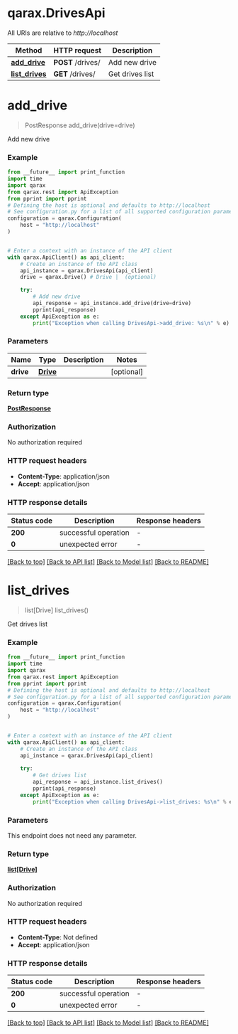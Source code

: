 # qarax.DrivesApi

All URIs are relative to *http://localhost*

Method | HTTP request | Description
------------- | ------------- | -------------
[**add_drive**](DrivesApi.md#add_drive) | **POST** /drives/ | Add new drive
[**list_drives**](DrivesApi.md#list_drives) | **GET** /drives/ | Get drives list


# **add_drive**
> PostResponse add_drive(drive=drive)

Add new drive

### Example

```python
from __future__ import print_function
import time
import qarax
from qarax.rest import ApiException
from pprint import pprint
# Defining the host is optional and defaults to http://localhost
# See configuration.py for a list of all supported configuration parameters.
configuration = qarax.Configuration(
    host = "http://localhost"
)


# Enter a context with an instance of the API client
with qarax.ApiClient() as api_client:
    # Create an instance of the API class
    api_instance = qarax.DrivesApi(api_client)
    drive = qarax.Drive() # Drive |  (optional)

    try:
        # Add new drive
        api_response = api_instance.add_drive(drive=drive)
        pprint(api_response)
    except ApiException as e:
        print("Exception when calling DrivesApi->add_drive: %s\n" % e)
```

### Parameters

Name | Type | Description  | Notes
------------- | ------------- | ------------- | -------------
 **drive** | [**Drive**](Drive.md)|  | [optional] 

### Return type

[**PostResponse**](PostResponse.md)

### Authorization

No authorization required

### HTTP request headers

 - **Content-Type**: application/json
 - **Accept**: application/json

### HTTP response details
| Status code | Description | Response headers |
|-------------|-------------|------------------|
**200** | successful operation |  -  |
**0** | unexpected error |  -  |

[[Back to top]](#) [[Back to API list]](../README.md#documentation-for-api-endpoints) [[Back to Model list]](../README.md#documentation-for-models) [[Back to README]](../README.md)

# **list_drives**
> list[Drive] list_drives()

Get drives list

### Example

```python
from __future__ import print_function
import time
import qarax
from qarax.rest import ApiException
from pprint import pprint
# Defining the host is optional and defaults to http://localhost
# See configuration.py for a list of all supported configuration parameters.
configuration = qarax.Configuration(
    host = "http://localhost"
)


# Enter a context with an instance of the API client
with qarax.ApiClient() as api_client:
    # Create an instance of the API class
    api_instance = qarax.DrivesApi(api_client)
    
    try:
        # Get drives list
        api_response = api_instance.list_drives()
        pprint(api_response)
    except ApiException as e:
        print("Exception when calling DrivesApi->list_drives: %s\n" % e)
```

### Parameters
This endpoint does not need any parameter.

### Return type

[**list[Drive]**](Drive.md)

### Authorization

No authorization required

### HTTP request headers

 - **Content-Type**: Not defined
 - **Accept**: application/json

### HTTP response details
| Status code | Description | Response headers |
|-------------|-------------|------------------|
**200** | successful operation |  -  |
**0** | unexpected error |  -  |

[[Back to top]](#) [[Back to API list]](../README.md#documentation-for-api-endpoints) [[Back to Model list]](../README.md#documentation-for-models) [[Back to README]](../README.md)

